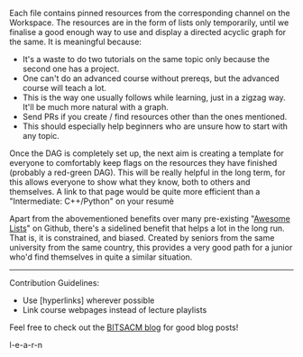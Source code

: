 Each file contains pinned resources from the corresponding channel on the Workspace.
The resources are in the form of lists only temporarily, until we finalise a good enough way to use and display a directed acyclic graph for the same. It is meaningful because:
* It's a waste to do two tutorials on the same topic only because the second one has a project.
* One can't do an advanced course without prereqs, but the advanced course will teach a lot.
* This is the way one usually follows while learning, just in a zigzag way. It'll be much more natural with a graph.
* Send PRs if you create / find resources other than the ones mentioned.
* This should especially help beginners who are unsure how to start with any topic.

Once the DAG is completely set up, the next aim is creating a template for everyone to comfortably keep flags on the resources they have finished (probably a red-green DAG). This will be really helpful in the long term, for this allows everyone to show what they know, both to others and themselves. A link to that page would be quite more efficient than a "Intermediate: C++/Python" on your resumè

Apart from the abovementioned benefits over many pre-existing "[Awesome Lists](https://github.com/sindresorhus/awesome)" on Github, there's a sidelined benefit that helps a lot in the long run. That is, it is constrained, and biased. Created by seniors from the same university from the same country, this provides a very good path for a junior who'd find themselves in quite a similar situation.

------

Contribution Guidelines:
- Use [hyperlinks] wherever possible
- Link course webpages instead of lecture playlists

Feel free to check out the [BITSACM blog](https://blog.bitsacm.in) for good blog posts!

l-e-a-r-n
